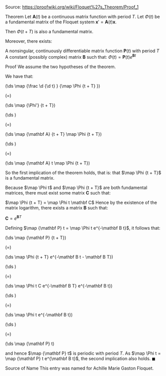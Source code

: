 # 

Source: https://proofwiki.org/wiki/Floquet%27s_Theorem/Proof_1

Theorem
Let $\mathbf A \left({t}\right)$ be a continuous matrix function with period $T$.
Let $\Phi \left({t}\right)$ be a fundamental matrix of the Floquet system $\mathbf x' = \mathbf A \left({t}\right) \mathbf x$.

Then $\Phi \left({t + T}\right)$ is also a fundamental matrix.

Moreover, there exists:

A nonsingular, continuously differentiable matrix function $\mathbf P \left({t}\right)$ with period $T$
A constant (possibly complex) matrix $\mathbf B$ such that:
$\Phi \left({t}\right) = \mathbf P \left({t}\right) e^{\mathbf Bt}$


Proof
We assume the two hypotheses of the theorem.

We have that:














\(\ds \map {\frac \d {\d t} } {\map \Phi {t + T} }\)

\(=\)







\(\ds \map {\Phi'} {t + T}\)




















\(\ds \)

\(=\)







\(\ds \map {\mathbf A} {t + T} \map \Phi {t + T}\)




















\(\ds \)

\(=\)







\(\ds \map {\mathbf A} t \map \Phi {t + T}\)









So the first implication of the theorem holds, that is: that $\map \Phi {t + T}$ is a fundamental matrix.

Because $\map \Phi t$ and $\map \Phi {t + T}$ are both fundamental matrices, there must exist some matrix $\mathbf C$ such that:

$\map \Phi {t + T} = \map \Phi t \mathbf C$
Hence by the existence of the matrix logarithm, there exists a matrix $\mathbf B$ such that:

$\mathbf C = e^{\mathbf BT}$

Defining $\map {\mathbf P} t = \map \Phi t e^{-\mathbf B t}$, it follows that:














\(\ds \map {\mathbf P} {t + T}\)

\(=\)







\(\ds \map \Phi {t + T} e^{-\mathbf B t - \mathbf B T}\)




















\(\ds \)

\(=\)







\(\ds \map \Phi t C e^{-\mathbf B T} e^{-\mathbf B t}\)




















\(\ds \)

\(=\)







\(\ds \map \Phi t e^{-\mathbf B t}\)




















\(\ds \)

\(=\)







\(\ds \map {\mathbf P} t\)









and hence $\map {\mathbf P} t$ is periodic with period $T$.
As $\map \Phi t = \map {\mathbf P} t e^{\mathbf B t}$, the second implication also holds.
$\blacksquare$


Source of Name
This entry was named for Achille Marie Gaston Floquet.





